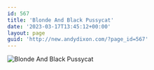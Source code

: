 ```yaml
---
id: 567
title: 'Blonde And Black Pussycat'
date: '2023-03-17T13:45:12+00:00'
layout: page
guid: 'http://new.andydixon.com/?page_id=567'
---
```


![Blonde And Black Pussycat](https://i0.wp.com/assets.g8x2.ldn.idrivee2-23.com/posters/Blonde%20And%20Black%20Pussycat%2001.jpg?w=1200&ssl=1 "Blonde And Black Pussycat")